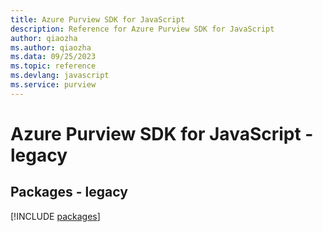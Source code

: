```yaml
---
title: Azure Purview SDK for JavaScript
description: Reference for Azure Purview SDK for JavaScript
author: qiaozha
ms.author: qiaozha
ms.data: 09/25/2023
ms.topic: reference
ms.devlang: javascript
ms.service: purview
---
```

# Azure Purview SDK for JavaScript - legacy
## Packages - legacy
[!INCLUDE [packages](purview-index.md)]